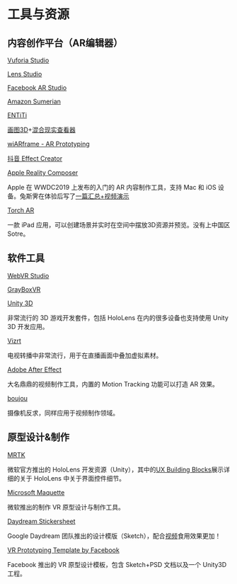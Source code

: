 # 工具与资源

## 内容创作平台（AR编辑器）

[Vuforia Studio](https://www.ptc.com/en/products/augmented-reality/vuforia-studio)

[Lens Studio](https://lensstudio.snapchat.com/)

[Facebook AR Studio](https://developers.facebook.com/products/ar-studio)

[Amazon Sumerian](https://aws.amazon.com/cn/sumerian/)

[ENTiTi](https://www.wakingapp.com/)

[画图3D](https://www.microsoft.com/store/productId/9NBLGGH5FV99)+[混合现实查看器](https://www.microsoft.com/store/productId/9NBLGGH42THS)

[wiARframe - AR Prototyping](https://www.wiarframe.com/)

[抖音 Effect Creator](https://effect.douyin.com/site/download)

[Apple Reality Composer](https://developer.apple.com/augmented-reality/reality-composer/)

Apple 在 WWDC2019 上发布的入门的 AR 内容制作工具，支持 Mac 和 iOS 设备。兔斯霁在体验后写了[一篇汇总+视频演示](https://zhuanlan.zhihu.com/p/84478984)

[Torch AR](https://www.torch.app/)

一款 iPad 应用，可以创建场景并实时在空间中摆放3D资源并预览。没有上中国区Sotre。


## 软件工具

[WebVR Studio](http://webvrstudio.com/)

[GrayBoxVR](http://grayboxvr.com/)

[Unity 3D](https://unity3d.com/cn)

非常流行的 3D 游戏开发套件，包括 HoloLens 在内的很多设备也支持使用 Unity 3D 开发应用。

[Vizrt](http://www.vizrt.com/)

电视转播中非常流行，用于在直播画面中叠加虚拟素材。

[Adobe After Effect](https://www.youtube.com/watch?v=vIEdhlS-zYA)

大名鼎鼎的视频制作工具，内置的 Motion Tracking 功能可以打造 AR 效果。

[boujou](https://www.vicon.com/products/software/boujou)

摄像机反求，同样应用于视频制作领域。


## 原型设计&制作


[MRTK](https://microsoft.github.io/MixedRealityToolkit-Unity/Documentation/GettingStartedWithTheMRTK.html)

微软官方推出的 HoloLens 开发资源（Unity），其中的[UX Building Blocks](https://microsoft.github.io/MixedRealityToolkit-Unity/Documentation/README_Interactable.html)展示详细的关于 HoloLens 中关于界面控件细节。

[Microsoft Maquette](https://www.maquette.ms/)

微软推出的制作 VR 原型设计与制作工具。

[Daydream Stickersheet](https://developers.google.com/vr/design/sticker-sheet)

Google Daydream 团队推出的设计模版（Sketch），配合[视频](https://www.youtube.com/watch?v=ES9jArHRFHQ&t=9s&list=PLOU2XLYxmsIKC8eODk_RNCWv3fBcLvMMy)食用效果更加！

[VR Prototyping Template by Facebook](http://facebook.design/vr-template)

Facebook 推出的 VR 原型设计模板，包含 Sketch+PSD 文档以及一个 Unity3D 工程。

